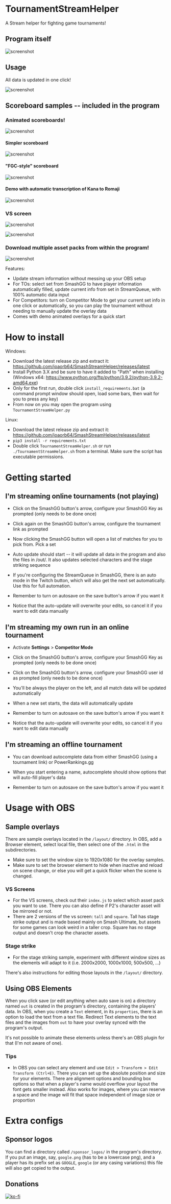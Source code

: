 # TournamentStreamHelper

A Stream helper for fighting game tournaments!

## Program itself

![screenshot](../media/media/screenshot1.png)

## Usage

All data is updated in one click!

![screenshot](../media/media/usage.gif)

## Scoreboard samples -- included in the program

### Animated scoreboards!

![screenshot](../media/media/scoreboard.gif)

#### Simpler scoreboard

![screenshot](../media/media/scoreboard2.png)

#### "FGC-style" scoreboard

![screenshot](../media/media/scoreboard_fgc.png)

#### Demo with automatic transcription of Kana to Romaji

![screenshot](../media/media/scoreboard_jp.png)

### VS screen

![screenshot](../media/media/vs_screen.gif)

![screenshot](../media/media/vs2.gif)

### Download multiple asset packs from within the program!

![screenshot](../media/media/multi.gif)

Features:

- Update stream information without messing up your OBS setup
- For TOs: select set from SmashGG to have player information automatically filled, update current info from set in StreamQueue, with 100% automatic data input
- For Competitors: turn on Competitor Mode to get your current set info in one click or automatically, so you can play the tournament without needing to manually update the overlay data
- Comes with demo animated overlays for a quick start

# How to install

Windows:

- Download the latest release zip and extract it: https://github.com/joaorb64/SmashStreamHelper/releases/latest
- Install Python 3.X and be sure to have it added to "Path" when installing (Windows x64: https://www.python.org/ftp/python/3.9.2/python-3.9.2-amd64.exe)
- Only for the first run, double click `install_requirements.bat` (a command prompt window should open, load some bars, then wait for you to press any key)
- From now on you may open the program using `TournamentStreamHelper.py`

Linux:

- Download the latest release zip and extract it: https://github.com/joaorb64/SmashStreamHelper/releases/latest
- `pip3 install -r requirements.txt`
- Double click `TournamentStreamHelper.sh` or run `./TournamentStreamHelper.sh` from a terminal. Make sure the script has executable permissions.

# Getting started

## I'm streaming online tournaments (not playing)

- Click on the SmashGG button's arrow, configure your SmashGG Key as prompted (only needs to be done once)
- Click again on the SmashGG button's arrow, configure the tournament link as prompted
- Now clicking the SmashGG button will open a list of matches for you to pick from. Pick a set
- Auto update should start -- it will update all data in the program and also the files in /out/. It also updates selected characters and the stage striking sequence

- If you're configuring the StreamQueue in SmashGG, there is an auto mode in the Twitch button, which will also get the next set automatically. Use this for full automation.

- Remember to turn on autosave on the save button's arrow if you want it
- Notice that the auto-update will overwrite your edits, so cancel it if you want to edit data manually

## I'm streaming my own run in an online tournament

- Activate **Settings** > **Competitor Mode**

- Click on the SmashGG button's arrow, configure your SmashGG Key as prompted (only needs to be done once)
- Click on the SmashGG button's arrow, configure your SmashGG user id as prompted (only needs to be done once)

- You'll be always the player on the left, and all match data will be updated automatically
- When a new set starts, the data will automatically update

- Remember to turn on autosave on the save button's arrow if you want it
- Notice that the auto-update will overwrite your edits, so cancel it if you want to edit data manually

## I'm streaming an offline tournament

- You can download autocomplete data from either SmashGG (using a tournament link) or PowerRankings.gg
- When you start entering a name, autocomplete should show options that will auto-fill player's data

- Remember to turn on autosave on the save button's arrow if you want it

# Usage with OBS

## Sample overlays

There are sample overlays located in the `/layout/` directory. In OBS, add a Browser element, select local file, then select one of the `.html` in the subdirectories.

- Make sure to set the window size to 1920x1080 for the overlay samples.
- Make sure to set the browser element to hide when inactive and reload on scene change, or else you will get a quick flicker when the scene is changed.

### VS Screens

- For the VS screens, check out their `index.js` to select which asset pack you want to use. There you can also define if P2's character asset will be mirrored or not.
- There are 2 versions of the vs screen: `tall` and `square`. Tall has stage strike output and is made based mainly on Smash Ultimate, but assets for some games can look weird in a taller crop. Square has no stage output and doesn't crop the character assets.

### Stage strike

- For the stage striking sample, experiment with different window sizes as the elements will adapt to it (i.e. 2000x2000, 1000x1000, 500x500, ...)

There's also instructions for editing those layouts in the `/layout/` directory.

## Using OBS Elements

When you click save (or edit anything when auto save is on) a directory named `out` is created in the program's directory, containing the players' data. In OBS, when you create a `Text` element, in its `properties`, there is an option to load the text from a text file. Redirect Text elements to the text files and the images from `out` to have your overlay synced with the program's output.

It's not possible to animate these elements unless there's an OBS plugin for that (I'm not aware of one).

### Tips

- In OBS you can select any element and use `Edit > Transform > Edit Transform (Ctrl+E)`. There you can set up the absolute position and size for your elements. There are alignment options and bounding box options so that when a player's name would overflow your layout the font gets smaller instead. Also works for images, where you can reserve a space and the image will fit that space independent of image size or proportion

# Extra configs

## Sponsor logos

You can find a directory called `/sponsor_logos/` in the program's directory. If you put an image, say, `google.png` (has to be a lowercase png), and a player has its prefix set as `GOOGLE`, `google` (or any casing variations) this file will also get copied to the output.

## Donations

[![ko-fi](https://www.ko-fi.com/img/githubbutton_sm.svg)](https://ko-fi.com/W7W22YK26)
